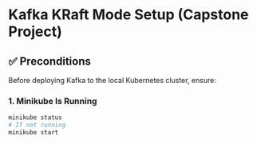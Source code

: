 # Kafka KRaft Mode Setup (Capstone Project)

## ✅ Preconditions

Before deploying Kafka to the local Kubernetes cluster, ensure:

### 1. Minikube Is Running

```bash
minikube status
# If not running
minikube start
